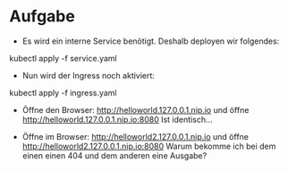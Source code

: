 # Aufgabe

* Es wird ein interne Service benötigt. Deshalb deployen wir folgendes:

kubectl apply -f service.yaml

* Nun wird der Ingress noch aktiviert:

kubectl apply -f ingress.yaml

* Öffne den Browser: http://helloworld.127.0.0.1.nip.io und öffne http://helloworld.127.0.0.1.nip.io:8080
    Ist identisch... 

* Öffne im Browser: http://helloworld2.127.0.0.1.nip.io und öffne http://helloworld2.127.0.0.1.nip.io:8080
    Warum bekomme ich bei dem einen einen 404 und dem anderen eine Ausgabe?